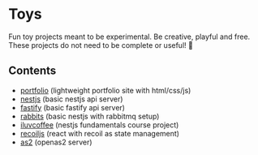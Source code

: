 # Toys 

Fun toy projects meant to be experimental. Be creative, playful and free. These projects do not need to be complete or useful! 🥳

## Contents
- [portfolio](https://github.com/svenkang/toys/tree/main/portfolio) (lightweight portfolio site with html/css/js)
- [nestjs](https://github.com/svenkang/toys/tree/main/nestjs) (basic nestjs api server)
- [fastify](https://github.com/svenkang/toys/tree/main/fastify) (basic fastify api server)
- [rabbits](https://github.com/svenkang/toys/tree/main/rabbits) (basic nestjs with rabbitmq setup)
- [iluvcoffee](https://github.com/svenkang/toys/tree/main/iluvcoffee) (nestjs fundamentals course project)
- [recoiljs](https://github.com/svenkang/toys/tree/main/todo-recoil) (react with recoil as state management)
- [as2](https://github.com/svenkang/toys/tree/main/openas2) (openas2 server)
